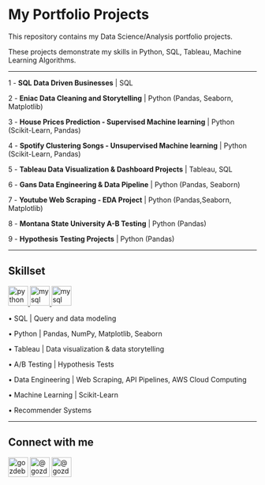 # My Portfolio Projects

This repository contains my Data Science/Analysis portfolio projects.

These projects demonstrate my skills in Python, SQL, Tableau, Machine Learning Algorithms.
________________________

1 - **SQL Data Driven Businesses** | SQL

2 - **Eniac Data Cleaning and Storytelling** | Python (Pandas, Seaborn, Matplotlib)

3 - **House Prices Prediction - Supervised Machine learning** | Python (Scikit-Learn, Pandas)

4 - **Spotify Clustering Songs - Unsupervised Machine learning** | Python (Scikit-Learn, Pandas)

5 - **Tableau Data Visualization & Dashboard Projects** | Tableau, SQL

6 - **Gans Data Engineering & Data Pipeline** | Python (Pandas, Seaborn)

7 - **Youtube Web Scraping - EDA Project** | Python (Pandas,Seaborn, Matplotlib)

8 - **Montana State University A-B Testing** | Python (Pandas)

9 - **Hypothesis Testing Projects** | Python (Pandas)


________________________

## Skillset

<p align="left"> <a href="https://www.python.org" target="_blank" rel="noreferrer"> <img src="https://cdn4.iconfinder.com/data/icons/logos-and-brands/512/267_Python_logo-1024.png" alt="python" width="40" height="40"/> <a href="https://www.mysql.com/" target="_blank" rel="noreferrer"> <img src="https://cdn4.iconfinder.com/data/icons/logos-brands-5/24/mysql-1024.png" alt="mysql" width="40" height="40"/> </a> <a href="https://public.tableau.com/app/profile/gozdebarin" target="_blank" rel="noreferrer"> <img src="https://cdn2.iconfinder.com/data/icons/mixd/512/3_tableau-1024.png" alt="mysql" width="40" height="40"/> </a> 
  
 </a> </p>
 
• SQL | Query and data modeling

• Python | Pandas, NumPy, Matplotlib, Seaborn

• Tableau | Data visualization & data storytelling

• A/B Testing | Hypothesis Tests

• Data Engineering | Web Scraping, API Pipelines, AWS Cloud Computing

• Machine Learning | Scikit-Learn

• Recommender Systems

________________________

## Connect with me

<p align="left">
<a href="https://linkedin.com/in/gozdebarin" target="blank"><img align="center" src="https://cdn2.iconfinder.com/data/icons/social-media-2285/512/1_Linkedin_unofficial_colored_svg-1024.png" alt="gozdebarin" height="40" width="40" /></a>
<a href="https://medium.com/@gozdebarin" target="blank"><img align="center" src="https://cdn4.iconfinder.com/data/icons/social-media-rounded-corners/512/Medium_rounded_cr-1024.png" alt="@gozdebarin" height="40" width="40" /></a> <a href="https://mail.google.com/mail/u/0/#inbox?compose=GTvVlcSBmlnSlpSbnWdphFdRsLTNpXlDsHKsJPwTpWjmmTqrqJLbbGCBJxngnvqfkbVLrFffntkDw" target="blank"><img align="center" src="https://cdn2.iconfinder.com/data/icons/zohanimasi-bundle-2/512/Gmail-1024.png" alt="@gozdebarin" height="40" width="40" /></a> 
</p>
